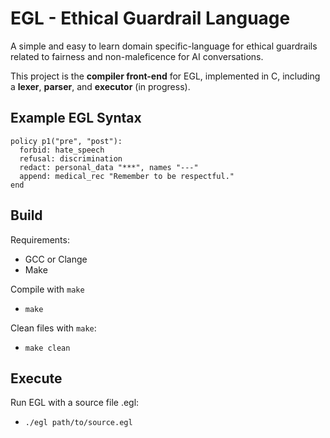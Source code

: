 # EGL - Ethical Guardrail Language

A simple and easy to learn domain specific-language for ethical guardrails related to fairness and non-maleficence for AI conversations.

This project is the **compiler front-end** for EGL, implemented in C, including a **lexer**, **parser**, and **executor** (in progress).

## Example EGL Syntax
```egl
policy p1("pre", "post"):
  forbid: hate_speech
  refusal: discrimination
  redact: personal_data "***", names "---"
  append: medical_rec "Remember to be respectful."
end
```

## Build 
Requirements: 
- GCC or Clange
- Make

Compile with `make`
- `make`

Clean files with `make`:
- `make clean`

## Execute
Run EGL with a source file .egl:
- `./egl path/to/source.egl`

